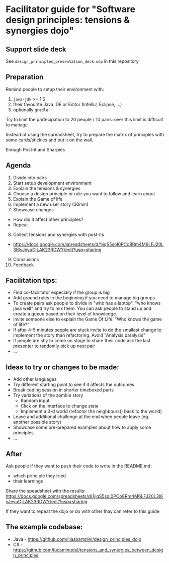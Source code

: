 Facilitator guide for "Software design principles: tensions &amp; synergies dojo"
================================================================================

Support slide deck
------------------
See `design_principles_presentation_deck.odp` in this repository


Preparation
-----------
Remind people to setup their environment with:

1. `java-jdk` >= 1.6
2. their favourite Java IDE or Editor (IntelliJ, Eclipse, ...)
3. optionally `gradle` 

Try to limit the partecipation to 20 people / 10 pairs: over this limit is difficult to manage

Instead of using the spreadsheet, try to prepare the matrix of principles with some cards/stickies and put it on the wall.

Enough Post-it and Sharpies


Agenda
------
1. Divide into pairs 
2. Start setup development environment
3. Explain the tensions & synergies
4. Choose a design principle or rule you want to follow and learn about
5. Explain the Game of life
6. Implement a new user story (30min)
7. Showcase changes 
  * How did it affect other principles?
  * Repeat
8. Collect tensions and synergies with post-its 
  * https://docs.google.com/spreadsheets/d/1jiqS5soI0PCo8Rm4M6LFJ20L3I6yJeyuOjLAK23RDWY/edit?usp=sharing 
9. Conclusions
10. Feedback


Facilitation tips:
------------------
* Find co-facilitator expecially if the group is big
* Add ground rules in the beginning if you need to manage big groups
* To create pairs ask people to divide in "who has a laptop", "who knows java well" and try to mix them. You can ask people to stand up and create a queue based on their level of knowledge.
* Invite someone else to explain the Game Of Life. "Who knows the game of life?"
* If after 4-5 minutes people are stuck invite to do the smallest change to implement the story than refactoring. Avoid "Analysis paralysis"
* If people are shy to come on stage to share their code ask the last presenter to randomly pick up next pair
* ...


Ideas to try or changes to be made:
-----------------------------------
* Add other languages
* Try different starting point to see if it affects the outcomes
* Break coding session in shorter timeboxed parts
* Try variations of the zombie story
  * Random input
  * Click on the interface to change state
  * Implement a 3-d world (refactor the neighbours() back to the world)
* Leave and additional challenge at the end when people leave (eg. another possible story)
* Showcase some pre-prepared examples about how to apply some principles
* ...


After
-----
Ask people if they want to push their code to write in the README.md:

* which principle they tried
* their learnings

Share the speadsheet with the results:
https://docs.google.com/spreadsheets/d/1jiqS5soI0PCo8Rm4M6LFJ20L3I6yJeyuOjLAK23RDWY/edit?usp=sharing

If they want to repeat the dojo or do with other thay can refer to this guide


The example codebase:
---------------------
* Java - https://github.com/iliasbartolini/design_principles_dojo
* C# - https://github.com/lucaminudel/tensions_and_synergies_between_design_principles

